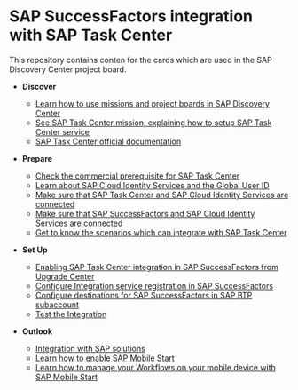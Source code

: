 # SAP SuccessFactors integration with SAP Task Center
This repository contains conten for the cards which are used in the SAP Discovery Center project board.

- **Discover**
    - [Learn how to use missions and project boards in SAP Discovery Center](learn-how-missions-and-project-boards-in-dc.md)
    - [See SAP Task Center mission, explaining how to setup SAP Task Center service](how-to-setup-sap-task-center-service.md)
    - [SAP Task Center official documentation](sap-task-center-documentation.md)

- **Prepare**
    - [Check the commercial prerequisite for SAP Task Center](check-commercial-prereq-for-sap-task-center.md)
    - [Learn about SAP Cloud Identity Services and the Global User ID](learn-about-sap-cloud-identity-services.md)
    - [Make sure that SAP Task Center and SAP Cloud Identity Services are connected](sap-task-center-and-sap-cloud-identity-services.md)
    - [Make sure that SAP SuccessFactors and SAP Cloud Identity Services are connected](sap-successfactors-and-sap-cloud-identity-services-are-connected.md)
    - [Get to know the scenarios which can integrate with SAP Task Center](scenarios-which-can-integrate-with-sap-task-center.md)

- **Set Up**
    - [Enabling SAP Task Center integration in SAP SuccessFactors from Upgrade Center](enabling-sap-task-center-integration-in-sap-successfactors-from-upgrade-center.md)
    - [Configure Integration service registration in SAP SuccessFactors ](configure-integration-service-registration-in-sap-successFactors.md)
    - [Configure destinations for SAP SuccessFactors in SAP BTP subaccount](configure-destinations-for-sap-successfactors-in-sap-btp-subaccount.md)
    - [Test the Integration](test-integration.md)

- **Outlook**
    - [Integration with SAP solutions](integration-with-sap-solutions.md)
    - [Learn how to enable SAP Mobile Start](How-to-enable-mobile-start.md)
    - [Learn how to manage your Workflows on your mobile device with SAP Mobile Start](integrate-task-center-with-mobile-start.md)